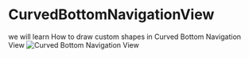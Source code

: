 # CurvedBottomNavigationView
we will learn How to draw custom shapes in Curved Bottom Navigation View
![Curved Bottom Navigation View](https://www.androidtutorialonline.com/wp-content/uploads/2018/11/WhatsApp-Image-2018-11-10-at-10.09.03-PM_framed-162x300.png)
